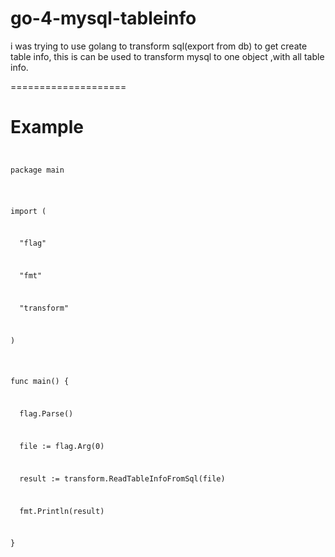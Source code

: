 go-4-mysql-tableinfo
====================

i was trying to use golang to transform sql(export from db) to get create table info, this is can be used to transform mysql to one object ,with all table info.

====================

Example
====================
<code>
<p>package main</p>

<p>import (</p>
<p>&nbsp;&nbsp;"flag"</p>
<p>&nbsp;&nbsp;"fmt"</p>
<p>&nbsp;&nbsp;"transform"</p>
<p>)</p>


<p>func main() {</p>
<p>&nbsp;&nbsp;flag.Parse()</p>
<p>&nbsp;&nbsp;file := flag.Arg(0)  </p>
<p>&nbsp;&nbsp;result := transform.ReadTableInfoFromSql(file)</p>
<p>&nbsp;&nbsp;fmt.Println(result)</p>
<p>}</p>

</code>
